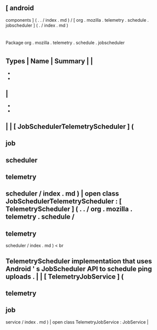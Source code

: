 [
android
-
components
]
(
.
.
/
index
.
md
)
/
[
org
.
mozilla
.
telemetry
.
schedule
.
jobscheduler
]
(
.
/
index
.
md
)
#
#
Package
org
.
mozilla
.
telemetry
.
schedule
.
jobscheduler
#
#
#
Types
|
Name
|
Summary
|
|
-
-
-
|
-
-
-
|
|
[
JobSchedulerTelemetryScheduler
]
(
-
job
-
scheduler
-
telemetry
-
scheduler
/
index
.
md
)
|
open
class
JobSchedulerTelemetryScheduler
:
[
TelemetryScheduler
]
(
.
.
/
org
.
mozilla
.
telemetry
.
schedule
/
-
telemetry
-
scheduler
/
index
.
md
)
<
br
>
TelemetryScheduler
implementation
that
uses
Android
'
s
JobScheduler
API
to
schedule
ping
uploads
.
|
|
[
TelemetryJobService
]
(
-
telemetry
-
job
-
service
/
index
.
md
)
|
open
class
TelemetryJobService
:
JobService
|
